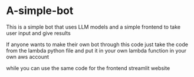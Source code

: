 # A-simple-bot
This is a simple bot that uses LLM models and a simple frontend to take user input and give results

If anyone wants to make their own bot through this code just take the code from the lambda python file and put it in your own lambda function in your own aws account

while you can use the same code for the frontend streamlit website
